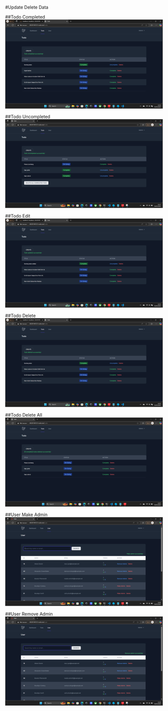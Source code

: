 #Update Delete Data

##Todo Completed
![Todo Completed](screenshoot/tugas6/Screenshot%202025-05-02%20235040.png)

##Todo Uncompleted
![Todo Uncompleted](screenshoot/tugas6/Screenshot%202025-05-06%20231709.png)

##Todo Edit
![Todo Edit](screenshoot/tugas6/Screenshot%202025-05-02%20235540.png)

##Todo Delete
![Todo Delete](screenshoot/tugas6/Screenshot%202025-05-02%20235515.png)

##Todo Delete All
![Todo Delete All](screenshoot/tugas6/Screenshot%202025-05-06%20230742.png)

##User Make Admin
![User Make Admin](screenshoot/tugas6/Screenshot%202025-05-06%20230948.png)

##User Remove Admin
![User Remove Admin](screenshoot/tugas6/Screenshot%202025-05-06%20231008.png)
